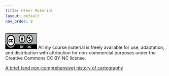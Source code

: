 ```yaml
---
title: Other Material
layout: default
nav_order: 8
---
```


<img src="images/Cc_by-nc_icon.svg.png" alt="CC BY-NC License" width="100" height="50">
All my course material is freely available for use, adaptation, and distribution with attribution for non-commercial purposes under the Creative Commons CC BY-NC license. 

[A brief (and non-comprehensive) history of cartography](https://docs.google.com/document/d/1Suh4PqcPX_3ij_yP13kXry2j6AaEdT8dcWaCF_AyJhc/edit?tab=t.0)


